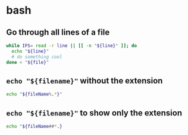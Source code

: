 # bash

## Go through all lines of a file

```bash
while IFS= read -r line || [[ -n "${line}" ]]; do
  echo "${line}"
  # do something cool
done < "${file}"
```

## `echo "${filename}"` without the extension

```bash
echo "${fileName%.*}"
```


## `echo "${filename}"` to show only the extension

```bash
echo "${fileName##*.}
```